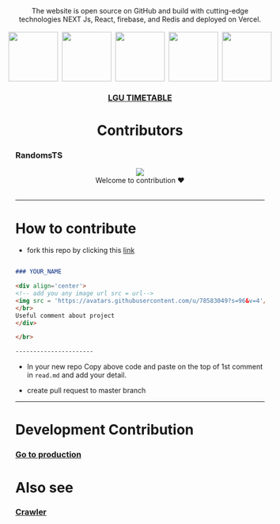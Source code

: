 
<div align='center'>The website is open source on GitHub and build with cutting-edge technologies NEXT Js, React, firebase, and Redis and deployed on Vercel.</div>
<br/>
<div align='center' style='display:flex; gap:0.5rem; justify-content:center;'>
<img src='https://camo.githubusercontent.com/e1e113df83e7731fdb90f6f0ab2eeb155fd1b48c27d99814dcf1c23c0acdc6a2/68747470733a2f2f6173736574732e76657263656c2e636f6d2f696d6167652f75706c6f61642f76313636323133303535392f6e6578746a732f49636f6e5f6461726b5f6261636b67726f756e642e706e67'
  width= '100' height= '100'
/>

   <img src = 'https://user-images.githubusercontent.com/78583049/201987257-85d2f75b-57be-4684-b82e-fbe86ea049d3.svg' width = '100' height = '100'/>
   <img src = 'https://user-images.githubusercontent.com/78583049/201987794-d0d73ef2-6a36-4bce-bc8e-258c88e9d86b.svg' width = '100' height = '100'/>
    <img src = 'https://user-images.githubusercontent.com/78583049/201988085-8dcdbba8-9b96-494a-82d9-4740089bd2b4.svg' width = '100' height = '100'/>

<img src = 'https://github.com/Zain-ul-din/LGU-Timetable/assets/78583049/4668c76e-bbc9-415a-bc85-b631025ae1ff' width = '100' height = '100'/>

</div>

### <a href="https://www.lgutimetable.live/contribute"><div align="center">LGU TIMETABLE</div>
</a>


# <div align='center'> Contributors </div>



### RandomsTS

<div align='center'>
<!-- add you any image url src = url-->
<img src = 'https://avatars.githubusercontent.com/u/118633727?s=200&v=4'/>
</br>
Welcome to contribution ♥
</div>

</br>

----------------------

<!--  paste above this line -->

































# How to contribute

- fork this repo by clicking this [link](https://github.com/Zain-ul-din/LGU-Timetable/fork)

```md

### YOUR_NAME

<div align='center'>
<!-- add you any image url src = url-->
<img src = 'https://avatars.githubusercontent.com/u/78583049?s=96&v=4'/>
</br>
Useful comment about project
</div>

</br>

----------------------

```

- In your new repo Copy above code and paste on the top of 1st comment in `read.md` and add your detail.

- create pull request to master branch

----------------------------------------------------

# Development Contribution

### [Go to production](https://github.com/Zain-ul-din/LGU-Timetable/tree/production)

# Also see

### [Crawler](https://github.com/zainuldeen/lgu-crawler)
